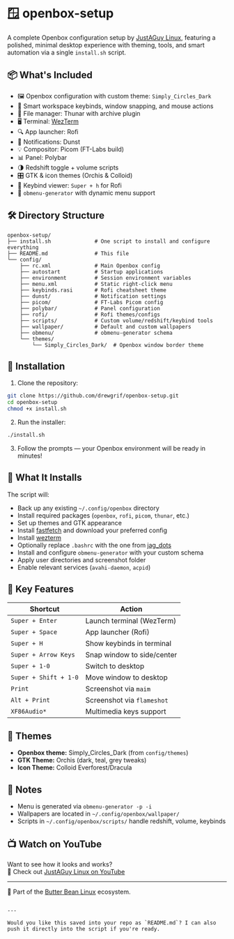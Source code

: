 # 🪟 openbox-setup

A complete Openbox configuration setup by [JustAGuy Linux](https://www.youtube.com/@JustAGuyLinux), featuring a polished, minimal desktop experience with theming, tools, and smart automation via a single `install.sh` script.

## 📦 What's Included

- 🖼️ Openbox configuration with custom theme: `Simply_Circles_Dark`
- 🧠 Smart workspace keybinds, window snapping, and mouse actions
- 📁 File manager: Thunar with archive plugin
- 🖥️ Terminal: [WezTerm](https://wezfurlong.org/wezterm/)
- 🔍 App launcher: Rofi
- 🔔 Notifications: Dunst
- 💡 Compositor: Picom (FT-Labs build)
- 📊 Panel: Polybar
- 🌗 Redshift toggle + volume scripts
- 🎛️ GTK & icon themes (Orchis & Colloid)
- 📄 Keybind viewer: `Super + h` for Rofi
- 🧰 `obmenu-generator` with dynamic menu support

## 🛠️ Directory Structure

```
openbox-setup/
├── install.sh              # One script to install and configure everything
├── README.md               # This file
└── config/
    ├── rc.xml              # Main Openbox config
    ├── autostart           # Startup applications
    ├── environment         # Session environment variables
    ├── menu.xml            # Static right-click menu
    ├── keybinds.rasi       # Rofi cheatsheet theme
    ├── dunst/              # Notification settings
    ├── picom/              # FT-Labs Picom config
    ├── polybar/            # Panel configuration
    ├── rofi/               # Rofi themes/configs
    ├── scripts/            # Custom volume/redshift/keybind tools
    ├── wallpaper/          # Default and custom wallpapers
    ├── obmenu/             # obmenu-generator schema
    └── themes/
        └── Simply_Circles_Dark/  # Openbox window border theme
```

## 🚀 Installation

1. Clone the repository:
```bash
git clone https://github.com/drewgrif/openbox-setup.git
cd openbox-setup
chmod +x install.sh
```

2. Run the installer:
```bash
./install.sh
```

3. Follow the prompts — your Openbox environment will be ready in minutes!

## 💾 What It Installs

The script will:

- Back up any existing `~/.config/openbox` directory
- Install required packages (`openbox`, `rofi`, `picom`, `thunar`, etc.)
- Set up themes and GTK appearance
- Install [fastfetch](https://github.com/fastfetch-cli/fastfetch) and download your preferred config
- Install [wezterm](https://github.com/wez/wezterm)
- Optionally replace `.bashrc` with the one from [jag_dots](https://github.com/drewgrif/jag_dots)
- Install and configure `obmenu-generator` with your custom schema
- Apply user directories and screenshot folder
- Enable relevant services (`avahi-daemon`, `acpid`)

## 🧷 Key Features

| Shortcut            | Action                           |
|---------------------|----------------------------------|
| `Super + Enter`     | Launch terminal (WezTerm)        |
| `Super + Space`     | App launcher (Rofi)              |
| `Super + H`         | Show keybinds in terminal        |
| `Super + Arrow Keys`| Snap window to side/center       |
| `Super + 1-0`       | Switch to desktop                |
| `Super + Shift + 1-0`| Move window to desktop          |
| `Print`             | Screenshot via `maim`            |
| `Alt + Print`       | Screenshot via `flameshot`       |
| `XF86Audio*`        | Multimedia keys support          |

## 🎨 Themes

- **Openbox theme:** Simply_Circles_Dark (from `config/themes`)
- **GTK Theme:** Orchis (dark, teal, grey tweaks)
- **Icon Theme:** Colloid Everforest/Dracula

## 🧠 Notes

- Menu is generated via `obmenu-generator -p -i`
- Wallpapers are located in `~/.config/openbox/wallpaper/`
- Scripts in `~/.config/openbox/scripts/` handle redshift, volume, keybinds

## 📺 Watch on YouTube

Want to see how it looks and works?  
🎥 Check out [JustAGuy Linux on YouTube](https://www.youtube.com/@JustAGuyLinux)

---

🧈 Part of the [Butter Bean Linux](https://butterbeanlinux.com) ecosystem.
```

---

Would you like this saved into your repo as `README.md`? I can also push it directly into the script if you're ready.
